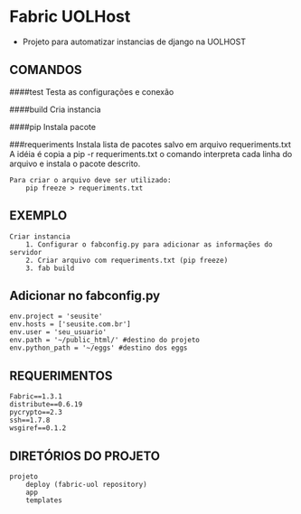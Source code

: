 Fabric UOLHost
==========================================================

* Projeto para automatizar instancias de django na UOLHOST

COMANDOS
---------------------------------------------------------

####test
	Testa as configurações e conexão

####build
    Cria instancia 

####pip
    Instala pacote

###requeriments
    Instala lista de pacotes salvo em arquivo requeriments.txt
    A idéia é copia a pip -r requeriments.txt
    o comando interpreta cada linha do arquivo e instala o
    pacote descrito.

    Para criar o arquivo deve ser utilizado: 
    	pip freeze > requeriments.txt

## EXEMPLO
 
	Criar instancia
    	1. Configurar o fabconfig.py para adicionar as informações do servidor
    	2. Criar arquivo com requeriments.txt (pip freeze)
    	3. fab build
    

## Adicionar no fabconfig.py
   
    env.project = 'seusite'
    env.hosts = ['seusite.com.br']
    env.user = 'seu_usuario'
    env.path = '~/public_html/' #destino do projeto
    env.python_path = '~/eggs' #destino dos eggs


## REQUERIMENTOS
    Fabric==1.3.1
    distribute==0.6.19
    pycrypto==2.3
    ssh==1.7.8
    wsgiref==0.1.2


## DIRETÓRIOS DO PROJETO
	projeto 
		deploy (fabric-uol repository)
		app
		templates